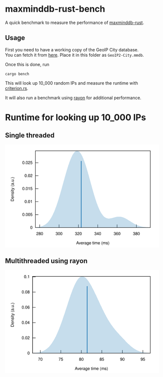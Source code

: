 # maxminddb-rust-bench

A quick benchmark to measure the performance of [maxminddb-rust].  

## Usage

First you need to have a working copy of the GeoIP City database.  
You can fetch it from [here](https://dev.maxmind.com/geoip/geoip2/geolite2/).
Place it in this folder as `GeoIP2-City.mmdb`.

Once this is done, run

```
cargo bench
```

This will look up 10_000 random IPs and measure the runtime with 
[criterion.rs].

It will also run a benchmark using [rayon]
for additional performance.

# Runtime for looking up 10_000 IPs

## Single threaded

![](assets/maxminddb.svg)

## Multithreaded using rayon

![](assets/maxminddb_par.svg)


[rayon]: https://github.com/rayon-rs/rayon
[maxminddb-rust]: https://github.com/oschwald/maxminddb-rust
[criterion.rs]: https://github.com/bheisler/criterion.rs